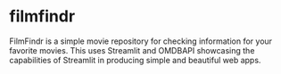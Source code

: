 # filmfindr
FilmFindr is a simple movie repository for checking information for your favorite movies. This uses Streamlit and OMDBAPI showcasing the capabilities of Streamlit in producing simple and beautiful web apps.
